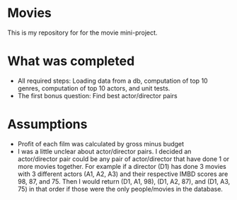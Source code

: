 # Movies
This is my repository for for the movie mini-project.

# What was completed
* All required steps: Loading data from a db, computation of top 10 genres, computation of top 10 actors, and unit tests.  
* The first bonus question: Find best actor/director pairs

# Assumptions
* Profit of each film was calculated by gross minus budget 
* I was a little unclear about actor/director pairs. I decided an actor/director pair could be any pair of actor/director that have done 1 or more movies together. For example if a director (D1) has done 3 movies with 3 different actors (A1, A2, A3) and their respective IMBD scores are 98, 87, and 75. Then I would return (D1, A1, 98), (D1, A2, 87), and (D1, A3, 75) in that order if those were the only people/movies in the database.  
